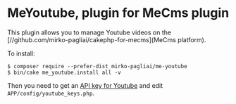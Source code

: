# MeYoutube, plugin for MeCms plugin

This plugin allows you to manage Youtube videos on the [//github.com/mirko-pagliai/cakephp-for-mecms](MeCms platform).

To install:

    $ composer require --prefer-dist mirko-pagliai/me-youtube
    $ bin/cake me_youtube.install all -v

Then you need to get an [API key for Youtube](https://developers.google.com/youtube/registering_an_application) and edit `APP/config/youtube_keys.php`.